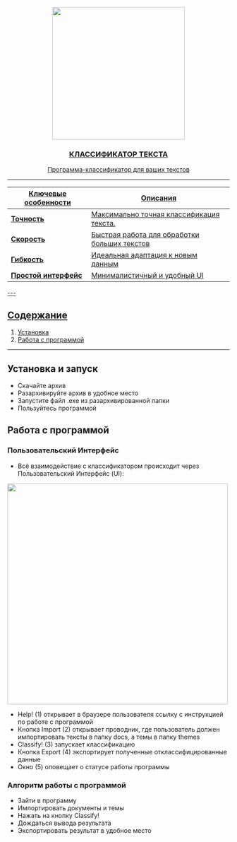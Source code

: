 <p align="center">
  <a href="https://github.com/Z-egorov/Text-Classifier/"><img width="300" src="https://github.com/Z-egorov/Text-Classifier/blob/test/interface/icons/logo.png">
</p>
    
### <p align="center">**КЛАССИФИКАТОР ТЕКСТА**</p>
<div align="center">

Программа-классификатор для ваших текстов

---

| **Ключевые особенности** | **Описания** |
| ------------- | ------------- |
| **Точность** | Максимально точная классификация текста. |
| **Скорость** | Быстрая работа для обработки больших текстов |
| **Гибкость** | Идеальная адаптация к новым данным |
| **Простой интерфейс** | Минималистичный и удобный UI |

<div align="left">
---

## Содержание 

1. [Установка](#установка)
1. [Работа с программой](#Работа-с-программой)
  
---

## Установка и запуск

* Скачайте архив
* Разархивируйте архив в удобное место
* Запустите файл .exe из разархивированной папки
* Пользуйтесь программой

## Работа с программой
### Пользовательский Интерфейс
* Всё взаимодействие с классификатором происходит через Пользовательский Интерфейс (UI):
<img width="500" src="https://github.com/Z-egorov/Text-Classifier/blob/test/interface/icons/UI_KNOPKI.png">

* Help! (1) открывает в браузере пользователя ссылку с инструкцией по работе с программой
* Кнопка Import (2) открывает проводник, где пользователь должен импортировать тексты в папку docs, а темы в папку themes
* Classify! (3) запускает классификацию
* Кнопка Export (4) экспортирует полученные отклассифицированные данные
* Окно (5) оповещает о статусе работы программы

###  Алгоритм работы с программой
* Зайти в программу
* Импортировать документы и темы
* Нажать на кнопку Classify!
* Дождаться вывода результата
* Экспортировать результат в удобное место

